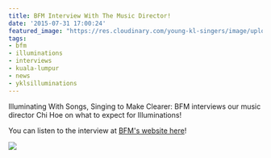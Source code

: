 ```yaml
---
title: BFM Interview With The Music Director!
date: '2015-07-31 17:00:24'
featured_image: "https://res.cloudinary.com/young-kl-singers/image/upload/c_crop,g_north,h_1887,w_3355/v1523174216/YKLS%202015%20Illuminations%20Poster.jpg"
tags:
- bfm
- illuminations
- interviews
- kuala-lumpur
- news
- yklsilluminations
---
```


Illuminating With Songs, Singing to Make Clearer: BFM interviews our music director Chi Hoe on what to expect for Illuminations!

You can listen to the interview at 
[BFM's website here](http://www.bfm.my/mak-chi-hoe-illuminating-with-songs-singing-to-make-clearer.html)!


![](https://res.cloudinary.com/young-kl-singers/image/upload/v1523174043/150731-BFM-Interview-With-The-Music-Director-1.jpg)
